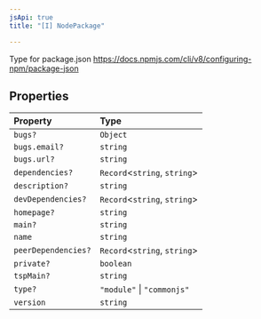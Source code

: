 ```yaml
---
jsApi: true
title: "[I] NodePackage"

---
```

Type for package.json https://docs.npmjs.com/cli/v8/configuring-npm/package-json

## Properties

| Property | Type |
| :------ | :------ |
| `bugs?` | `Object` |
| `bugs.email?` | `string` |
| `bugs.url?` | `string` |
| `dependencies?` | `Record`<`string`, `string`\> |
| `description?` | `string` |
| `devDependencies?` | `Record`<`string`, `string`\> |
| `homepage?` | `string` |
| `main?` | `string` |
| `name` | `string` |
| `peerDependencies?` | `Record`<`string`, `string`\> |
| `private?` | `boolean` |
| `tspMain?` | `string` |
| `type?` | `"module"` \| `"commonjs"` |
| `version` | `string` |
